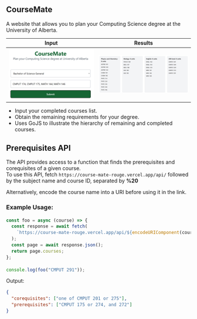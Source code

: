 <h2>CourseMate</h2>
<p>A website that allows you to plan your Computing Science degree at the University of Alberta.</p>

| Input | Results |
|------|---------|
| <img src="https://github.com/349gill/course-mate/blob/main/lib/menu.png?raw=true" width="100%"> | <img src="https://github.com/349gill/course-mate/blob/main/lib/result.png?raw=true" width="100%"> |

<ul>
  <li>Input your completed courses list.</li>
  <li>Obtain the remaining requirements for your degree.</li>
  <li>Uses GoJS to illustrate the hierarchy of remaining and completed courses.</li>
</ul>

## Prerequisites API

The API provides access to a function that finds the prerequisites and corequisites of a given course.  
To use this API, fetch `https://course-mate-rouge.vercel.app/api/` followed by the subject name and course ID, separated by **%20**

Alternatively, encode the course name into a URI before using it in the link.

### Example Usage:

```js
const foo = async (course) => {
  const response = await fetch(
    `https://course-mate-rouge.vercel.app/api/${encodeURIComponent(course)}`
  );
  const page = await response.json();
  return page.courses;
};

console.log(foo("CMPUT 291"));
```

Output:

```json
{
  "corequisites": ["one of CMPUT 201 or 275"],
  "prerequisites": ["CMPUT 175 or 274, and 272"]
}
```
